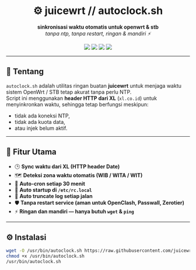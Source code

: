 <h1 align="center">⚙️ juicewrt // autoclock.sh</h1>
<p align="center">
  <b>sinkronisasi waktu otomatis untuk openwrt & stb</b><br>
  <i>tanpa ntp, tanpa restart, ringan & mandiri ⚡</i>
</p>

<p align="center">
  <img src="https://img.shields.io/badge/version-v4.5-green?style=for-the-badge&logo=linux&logoColor=white">
  <img src="https://img.shields.io/badge/openwrt-compatible-blue?style=for-the-badge">
  <img src="https://img.shields.io/badge/autocron-enabled-orange?style=for-the-badge">
  <img src="https://img.shields.io/badge/startup-rc.local-yellow?style=for-the-badge">
</p>

---

## 🧠 Tentang
`autoclock.sh` adalah utilitas ringan buatan **juicewrt** untuk menjaga waktu sistem OpenWrt / STB tetap akurat tanpa perlu NTP.  
Script ini menggunakan **header HTTP dari XL** (`xl.co.id`) untuk menyinkronkan waktu, sehingga tetap berfungsi meskipun:
- tidak ada koneksi NTP,
- tidak ada kuota data,
- atau injek belum aktif.

---

## 🚀 Fitur Utama
- 🕒 **Sync waktu dari XL (HTTP header Date)**  
- 🗺️ **Deteksi zona waktu otomatis (WIB / WITA / WIT)**  
- 🔁 **Auto-cron setiap 30 menit**  
- 🧩 **Auto startup di `/etc/rc.local`**  
- 🧹 **Auto truncate log setiap jalan**  
- 🛡️ **Tanpa restart service (aman untuk OpenClash, Passwall, Zerotier)**  
- ⚡ **Ringan dan mandiri — hanya butuh `wget` & `ping`**

---

## ⚙️ Instalasi
```bash
wget -O /usr/bin/autoclock.sh https://raw.githubusercontent.com/juicewrt/openwrt-autoclock/main/autoclock.sh
chmod +x /usr/bin/autoclock.sh
/usr/bin/autoclock.sh
